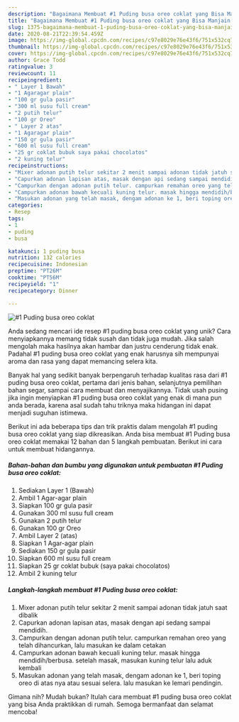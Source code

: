 ```yaml
---
description: "Bagaimana Membuat #1 Puding busa oreo coklat yang Bisa Manjain Lidah"
title: "Bagaimana Membuat #1 Puding busa oreo coklat yang Bisa Manjain Lidah"
slug: 1375-bagaimana-membuat-1-puding-busa-oreo-coklat-yang-bisa-manjain-lidah
date: 2020-08-21T22:39:54.459Z
image: https://img-global.cpcdn.com/recipes/c97e8029e76e43f6/751x532cq70/1-puding-busa-oreo-coklat-foto-resep-utama.jpg
thumbnail: https://img-global.cpcdn.com/recipes/c97e8029e76e43f6/751x532cq70/1-puding-busa-oreo-coklat-foto-resep-utama.jpg
cover: https://img-global.cpcdn.com/recipes/c97e8029e76e43f6/751x532cq70/1-puding-busa-oreo-coklat-foto-resep-utama.jpg
author: Grace Todd
ratingvalue: 3
reviewcount: 11
recipeingredient:
- " Layer 1 Bawah"
- "1 Agaragar plain"
- "100 gr gula pasir"
- "300 ml susu full cream"
- "2 putih telur"
- "100 gr Oreo"
- " Layer 2 atas"
- "1 Agaragar plain"
- "150 gr gula pasir"
- "600 ml susu full cream"
- "25 gr coklat bubuk saya pakai chocolatos"
- "2 kuning telur"
recipeinstructions:
- "Mixer adonan putih telur sekitar 2 menit sampai adonan tidak jatuh saat dibalik"
- "Capurkan adonan lapisan atas, masak dengan api sedang sampai mendidih."
- "Campurkan dengan adonan putih telur. campurkan remahan oreo yang telah dihancurkan, lalu masukan ke dalam cetakan"
- "Campurkan adonan bawah kecuali kuning telur. masak hingga mendidih/berbusa. setelah masak, masukan kuning telur lalu aduk kembali"
- "Masukan adonan yang telah masak, dengam adonan ke 1, beri toping oreo di atas nya atau sesuai selera. lalu masukan ke lemari pendingin."
categories:
- Resep
tags:
- 1
- puding
- busa

katakunci: 1 puding busa 
nutrition: 132 calories
recipecuisine: Indonesian
preptime: "PT26M"
cooktime: "PT56M"
recipeyield: "1"
recipecategory: Dinner

---
```



![#1 Puding busa oreo coklat](https://img-global.cpcdn.com/recipes/c97e8029e76e43f6/751x532cq70/1-puding-busa-oreo-coklat-foto-resep-utama.jpg)

Anda sedang mencari ide resep #1 puding busa oreo coklat yang unik? Cara menyiapkannya memang tidak susah dan tidak juga mudah. Jika salah mengolah maka hasilnya akan hambar dan justru cenderung tidak enak. Padahal #1 puding busa oreo coklat yang enak harusnya sih mempunyai aroma dan rasa yang dapat memancing selera kita.

Banyak hal yang sedikit banyak berpengaruh terhadap kualitas rasa dari #1 puding busa oreo coklat, pertama dari jenis bahan, selanjutnya pemilihan bahan segar, sampai cara membuat dan menyajikannya. Tidak usah pusing jika ingin menyiapkan #1 puding busa oreo coklat yang enak di mana pun anda berada, karena asal sudah tahu triknya maka hidangan ini dapat menjadi suguhan istimewa.




Berikut ini ada beberapa tips dan trik praktis dalam mengolah #1 puding busa oreo coklat yang siap dikreasikan. Anda bisa membuat #1 Puding busa oreo coklat memakai 12 bahan dan 5 langkah pembuatan. Berikut ini cara untuk membuat hidangannya.

<!--inarticleads1-->

##### Bahan-bahan dan bumbu yang digunakan untuk pembuatan #1 Puding busa oreo coklat:

1. Sediakan  Layer 1 (Bawah)
1. Ambil 1 Agar-agar plain
1. Siapkan 100 gr gula pasir
1. Gunakan 300 ml susu full cream
1. Gunakan 2 putih telur
1. Gunakan 100 gr Oreo
1. Ambil  Layer 2 (atas)
1. Siapkan 1 Agar-agar plain
1. Sediakan 150 gr gula pasir
1. Siapkan 600 ml susu full cream
1. Siapkan 25 gr coklat bubuk (saya pakai chocolatos)
1. Ambil 2 kuning telur




<!--inarticleads2-->

##### Langkah-langkah membuat #1 Puding busa oreo coklat:

1. Mixer adonan putih telur sekitar 2 menit sampai adonan tidak jatuh saat dibalik
1. Capurkan adonan lapisan atas, masak dengan api sedang sampai mendidih.
1. Campurkan dengan adonan putih telur. campurkan remahan oreo yang telah dihancurkan, lalu masukan ke dalam cetakan
1. Campurkan adonan bawah kecuali kuning telur. masak hingga mendidih/berbusa. setelah masak, masukan kuning telur lalu aduk kembali
1. Masukan adonan yang telah masak, dengam adonan ke 1, beri toping oreo di atas nya atau sesuai selera. lalu masukan ke lemari pendingin.




Gimana nih? Mudah bukan? Itulah cara membuat #1 puding busa oreo coklat yang bisa Anda praktikkan di rumah. Semoga bermanfaat dan selamat mencoba!
